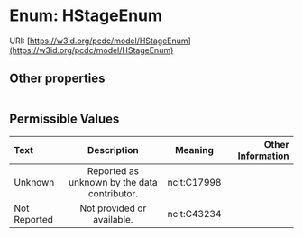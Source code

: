 
# Enum: HStageEnum




URI: [https://w3id.org/pcdc/model/HStageEnum](https://w3id.org/pcdc/model/HStageEnum)


## Other properties

|  |  |  |
| --- | --- | --- |

## Permissible Values

| Text | Description | Meaning | Other Information |
| :--- | :---: | :---: | ---: |
| Unknown | Reported as unknown by the data contributor. | ncit:C17998 |  |
| Not Reported | Not provided or available. | ncit:C43234 |  |

